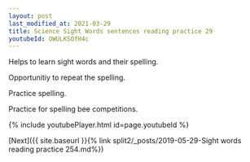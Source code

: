 ```yaml
---
layout: post
last_modified_at: 2021-03-29
title: Science Sight Words sentences reading practice 29
youtubeId: OWULKSOfH4c
---
```

 
 
Helps to learn sight words and their spelling.

Opportunitiy to repeat the spelling. 

Practice spelling. 
 
Practice for spelling bee competitions. 
 
{% include youtubePlayer.html id=page.youtubeId %}
 
 

[Next]({{ site.baseurl }}{% link  split2/_posts/2019-05-29-Sight words reading practice 254.md%})
 
